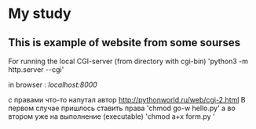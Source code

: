 My study
=========
This is example of website from some sourses
-------------------------------
For running the local CGI-server (from directory with cgi-bin)
'python3 -m http.server --cgi'

in browser : *localhost:8000*

c правами что-то напутал автор http://pythonworld.ru/web/cgi-2.html
В первом случае пришлось ставить права
'chmod go-w hello.py'
а во втором уже на  выполнение (executable)
'chmod a+x form.py '
